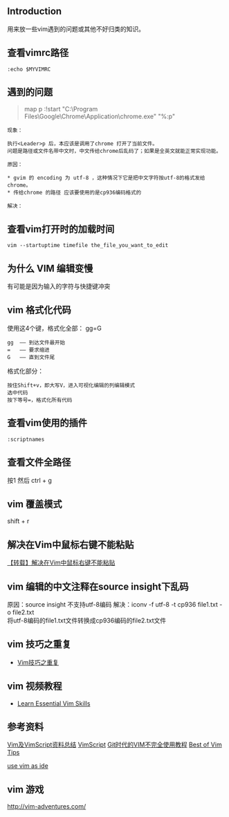 ## Introduction

用来放一些vim遇到的问题或其他不好归类的知识。

## 查看vimrc路径

`:echo $MYVIMRC`

## 遇到的问题

> map <Leader>p :!start "C:\Program Files\Google\Chrome\Application\chrome.exe" "%:p"<CR> 

    现象：  
    
    执行<Leader>p 后，本应该是调用了chrome 打开了当前文件。
    问题是路径或文件名带中文时，中文传给chrome后乱码了；如果是全英文就能正常实现功能。
    
    原因：  
    
    * gvim 的 encoding 为 utf-8 ，这种情况下它是把中文字符按utf-8的格式发给 chrome。
    * 传给chrome 的路径 应该要使用的是cp936编码格式的

    解决：


## 查看vim打开时的加载时间
```
vim --startuptime timefile the_file_you_want_to_edit
```

## 为什么 VIM 编辑变慢

有可能是因为输入的字符与快捷键冲突

## vim 格式化代码

使用这4个键，格式化全部：
    gg=G

    gg  —— 到达文件最开始 
    =   —— 要求缩进 
    G   —— 直到文件尾 

格式化部分：

    按住Shift+v，即大写V，进入可视化编辑的列编辑模式
    选中代码
    按下等号=，格式化所有代码
    
## 查看vim使用的插件

    :scriptnames

## 查看文件全路径

按1 然后 ctrl + g

## vim 覆盖模式

shift + r

## 解决在Vim中鼠标右键不能粘贴

[【转载】解决在Vim中鼠标右键不能粘贴](http://www.cnblogs.com/centimeter/archive/2012/03/14/2395427.html)

## vim 编辑的中文注释在source insight下乱码

原因：source insight 不支持utf-8编码
解决：iconv -f utf-8 -t  cp936 file1.txt -o file2.txt     
       将utf-8编码的file1.txt文件转换成cp936编码的file2.txt文件

## vim 技巧之重复

-   [Vim技巧之重复](http://blog.csdn.net/ii1245712564/article/details/46496347)

## vim 视频教程

-   [Learn Essential Vim Skills](http://vimcasts.org/episodes/)


## 参考资料

[Vim及VimScript资料总结](http://blog.csdn.net/fudesign2008/article/details/7087544)
[VimScript](http://learnvimscriptthehardway.stevelosh.com/)
[Git时代的VIM不完全使用教程](http://beiyuu.com/git-vim-tutorial/)
[Best of Vim Tips](http://www.rayninfo.co.uk/vimtips.html)

[use vim as ide ](https://github.com/yangyangwithgnu/use_vim_as_ide)

## vim 游戏 

http://vim-adventures.com/
